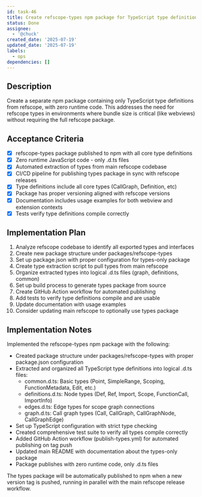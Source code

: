 ```yaml
---
id: task-46
title: Create refscope-types npm package for TypeScript type definitions
status: Done
assignee:
  - '@chuck'
created_date: '2025-07-19'
updated_date: '2025-07-19'
labels:
  - ops
dependencies: []
---
```


## Description

Create a separate npm package containing only TypeScript type definitions from refscope, with zero runtime code. This addresses the need for refscope types in environments where bundle size is critical (like webviews) without requiring the full refscope package.

## Acceptance Criteria

- [x] refscope-types package published to npm with all core type definitions
- [x] Zero runtime JavaScript code - only .d.ts files
- [x] Automated extraction of types from main refscope codebase
- [x] CI/CD pipeline for publishing types package in sync with refscope releases
- [x] Type definitions include all core types (CallGraph, Definition, etc)
- [x] Package has proper versioning aligned with refscope versions
- [x] Documentation includes usage examples for both webview and extension contexts
- [x] Tests verify type definitions compile correctly

## Implementation Plan

1. Analyze refscope codebase to identify all exported types and interfaces
2. Create new package structure under packages/refscope-types
3. Set up package.json with proper configuration for types-only package
4. Create type extraction script to pull types from main refscope
5. Organize extracted types into logical .d.ts files (graph, definitions, common)
6. Set up build process to generate types package from source
7. Create GitHub Action workflow for automated publishing
8. Add tests to verify type definitions compile and are usable
9. Update documentation with usage examples
10. Consider updating main refscope to optionally use types package

## Implementation Notes

Implemented the refscope-types npm package with the following:

- Created package structure under packages/refscope-types with proper package.json configuration
- Extracted and organized all TypeScript type definitions into logical .d.ts files:
  - common.d.ts: Basic types (Point, SimpleRange, Scoping, FunctionMetadata, Edit, etc.)
  - definitions.d.ts: Node types (Def, Ref, Import, Scope, FunctionCall, ImportInfo)
  - edges.d.ts: Edge types for scope graph connections
  - graph.d.ts: Call graph types (Call, CallGraph, CallGraphNode, CallGraphEdge)
- Set up TypeScript configuration with strict type checking
- Created comprehensive test suite to verify all types compile correctly
- Added GitHub Action workflow (publish-types.yml) for automated publishing on tag push
- Updated main README with documentation about the types-only package
- Package publishes with zero runtime code, only .d.ts files

The types package will be automatically published to npm when a new version tag is pushed, running in parallel with the main refscope release workflow.
